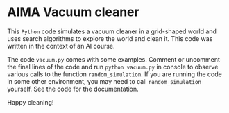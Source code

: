# AIMA Vacuum cleaner

This `Python` code simulates a vacuum cleaner in a grid-shaped world and uses
search algorithms to explore the world and clean it. This code was written in
the context of an AI course.

The code `vacuum.py` comes with some examples. Comment or uncomment the final
lines of the code and run `python vacuum.py` in console to observe various
calls to the function `random_simulation`. If you are running the code in some
other environment, you may need to call `random_simulation` yourself. See the
code for the documentation.

Happy cleaning!
